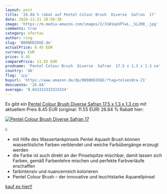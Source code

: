 ```yaml
---
layout: post
title: '26.84 % rabat auf Pentel Colour Brush  Diverse  Safran  17'
date: 2020-12-21 20:50:38
image: 'https://m.media-amazon.com/images/I/31W1opVPlwL._SL200_.jpg'
comments: true
category: ofertas
author: ring
slug: 'B00QKD2OGE-de'
actualPrice: 8.45 EUR
currency: EUR
price: 8.45
comparePrice: 11.55 EUR
prodname: 'Pentel Colour Brush  Diverse  Safran  17.5 x 1.3 x 1.3 cm'
country: 'de'
flag: '🇩🇪'
buyurl: 'https://www.amazon.de/dp/B00QKD2OGE/?tag=tolees0ca-21'
descuento: '26.84'
average: '8.643333333333334'
---
```


Es gibt ein [Pentel Colour Brush  Diverse  Safran  17.5 x 1.3 x 1.3 cm](https://www.amazon.de/dp/B00QKD2OGE/?tag=tolees0ca-21) mit aktuellem Preis 8.45 EUR (original: 11.55 EUR) 26.84 % Rabatt hier:

[![Pentel Colour Brush  Diverse  Safran  17](https://m.media-amazon.com/images/I/31W1opVPlwL._SL200_.jpg)](https://www.amazon.de/dp/B00QKD2OGE/?tag=tolees0ca-21)

ℹ️:

- mit Hilfe des Wassertankpinsels Pentel Aquash Brush können wasserlösliche Farben verblendet und weiche Farbübergänge erzeugt werden
- die Farbe ist auch direkt an der Pinselspitze mischbar, damit lassen sich Farben, gemäß Farbenlehre mischen und perfekte Farbverläufe erschaffen
- farbintensiv und nuancenreich kolorieren
- Pentel Colour Brush – der innovative und leuchtstarke Aquarellpinsel

[kauf es hier!!](https://www.amazon.de/dp/B00QKD2OGE/?tag=tolees0ca-21)
